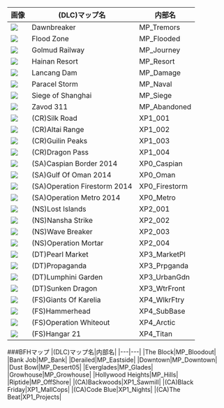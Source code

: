 |画像|(DLC)マップ名|内部名|
|---|---|---|
|![](http://eaassets-a.akamaihd.net/bl-cdn/cdnprefix/9c0b010cd947f38bf5e87df5e82af64e0ffdc12fg/public/base/bf4/map_images/62x42/mp_tremors.jpg)|Dawnbreaker|MP_Tremors|
|![](http://eaassets-a.akamaihd.net/bl-cdn/cdnprefix/9c0b010cd947f38bf5e87df5e82af64e0ffdc12fg/public/base/bf4/map_images/62x42/mp_flooded.jpg)|Flood Zone|MP_Flooded|
|![](http://eaassets-a.akamaihd.net/bl-cdn/cdnprefix/9c0b010cd947f38bf5e87df5e82af64e0ffdc12fg/public/base/bf4/map_images/62x42/mp_journey.jpg)|Golmud Railway|MP_Journey|
|![](http://eaassets-a.akamaihd.net/bl-cdn/cdnprefix/9c0b010cd947f38bf5e87df5e82af64e0ffdc12fg/public/base/bf4/map_images/62x42/mp_resort.jpg)|Hainan Resort|MP_Resort|
|![](http://eaassets-a.akamaihd.net/bl-cdn/cdnprefix/9c0b010cd947f38bf5e87df5e82af64e0ffdc12fg/public/base/bf4/map_images/62x42/mp_damage.jpg)|Lancang Dam|MP_Damage|
|![](http://eaassets-a.akamaihd.net/bl-cdn/cdnprefix/9c0b010cd947f38bf5e87df5e82af64e0ffdc12fg/public/base/bf4/map_images/62x42/mp_naval.jpg)|Paracel Storm|MP_Naval|
|![](http://eaassets-a.akamaihd.net/bl-cdn/cdnprefix/9c0b010cd947f38bf5e87df5e82af64e0ffdc12fg/public/base/bf4/map_images/62x42/mp_siege.jpg)|Siege of Shanghai|MP_Siege|
|![](http://eaassets-a.akamaihd.net/bl-cdn/cdnprefix/9c0b010cd947f38bf5e87df5e82af64e0ffdc12fg/public/base/bf4/map_images/62x42/mp_abandoned.jpg)|Zavod 311|MP_Abandoned|
|![](http://eaassets-a.akamaihd.net/bl-cdn/cdnprefix/9c0b010cd947f38bf5e87df5e82af64e0ffdc12fg/public/base/bf4/map_images/62x42/xp1_001.jpg)|(CR)Silk Road|XP1_001|
|![](http://eaassets-a.akamaihd.net/bl-cdn/cdnprefix/9c0b010cd947f38bf5e87df5e82af64e0ffdc12fg/public/base/bf4/map_images/62x42/xp1_002.jpg)|(CR)Altai Range|XP1_002|
|![](http://eaassets-a.akamaihd.net/bl-cdn/cdnprefix/9c0b010cd947f38bf5e87df5e82af64e0ffdc12fg/public/base/bf4/map_images/62x42/xp1_003.jpg)|(CR)Guilin Peaks|XP1_003|
|![](http://eaassets-a.akamaihd.net/bl-cdn/cdnprefix/9c0b010cd947f38bf5e87df5e82af64e0ffdc12fg/public/base/bf4/map_images/62x42/xp1_004.jpg)|(CR)Dragon Pass|XP1_004|
|![](http://eaassets-a.akamaihd.net/bl-cdn/cdnprefix/9c0b010cd947f38bf5e87df5e82af64e0ffdc12fg/public/base/bf4/map_images/62x42/xp0_caspian.jpg)|(SA)Caspian Border 2014|XP0_Caspian|
|![](http://eaassets-a.akamaihd.net/bl-cdn/cdnprefix/9c0b010cd947f38bf5e87df5e82af64e0ffdc12fg/public/base/bf4/map_images/62x42/xp0_oman.jpg)|(SA)Gulf Of Oman 2014|XP0_Oman|
|![](http://eaassets-a.akamaihd.net/bl-cdn/cdnprefix/9c0b010cd947f38bf5e87df5e82af64e0ffdc12fg/public/base/bf4/map_images/62x42/xp0_firestorm.jpg)|(SA)Operation Firestorm 2014|XP0_Firestorm|
|![](http://eaassets-a.akamaihd.net/bl-cdn/cdnprefix/9c0b010cd947f38bf5e87df5e82af64e0ffdc12fg/public/base/bf4/map_images/62x42/xp0_metro.jpg)|(SA)Operation Metro 2014|XP0_Metro|
|![](http://eaassets-a.akamaihd.net/bl-cdn/cdnprefix/9c0b010cd947f38bf5e87df5e82af64e0ffdc12fg/public/base/bf4/map_images/62x42/xp2_001.jpg)|(NS)Lost Islands|XP2_001|
|![](http://eaassets-a.akamaihd.net/bl-cdn/cdnprefix/9c0b010cd947f38bf5e87df5e82af64e0ffdc12fg/public/base/bf4/map_images/62x42/xp2_002.jpg)|(NS)Nansha Strike|XP2_002|
|![](http://eaassets-a.akamaihd.net/bl-cdn/cdnprefix/9c0b010cd947f38bf5e87df5e82af64e0ffdc12fg/public/base/bf4/map_images/62x42/xp2_003.jpg)|(NS)Wave Breaker|XP2_003|
|![](http://eaassets-a.akamaihd.net/bl-cdn/cdnprefix/9c0b010cd947f38bf5e87df5e82af64e0ffdc12fg/public/base/bf4/map_images/62x42/xp2_004.jpg)|(NS)Operation Mortar|XP2_004|
|![](http://eaassets-a.akamaihd.net/bl-cdn/cdnprefix/9c0b010cd947f38bf5e87df5e82af64e0ffdc12fg/public/base/bf4/map_images/62x42/xp3_marketpl.jpg)|(DT)Pearl Market|XP3_MarketPl|
|![](http://eaassets-a.akamaihd.net/bl-cdn/cdnprefix/9c0b010cd947f38bf5e87df5e82af64e0ffdc12fg/public/base/bf4/map_images/62x42/xp3_prpganda.jpg)|(DT)Propaganda|XP3_Prpganda|
|![](http://eaassets-a.akamaihd.net/bl-cdn/cdnprefix/9c0b010cd947f38bf5e87df5e82af64e0ffdc12fg/public/base/bf4/map_images/62x42/xp3_urbangdn.jpg)|(DT)Lumphini Garden|XP3_UrbanGdn|
|![](http://eaassets-a.akamaihd.net/bl-cdn/cdnprefix/9c0b010cd947f38bf5e87df5e82af64e0ffdc12fg/public/base/bf4/map_images/62x42/xp3_wtrfront.jpg)|(DT)Sunken Dragon|XP3_WtrFront|
|![](http://eaassets-a.akamaihd.net/bl-cdn/cdnprefix/9c0b010cd947f38bf5e87df5e82af64e0ffdc12fg/public/base/bf4/map_images/62x42/xp4_wlkrftry.jpg)|(FS)Giants Of Karelia|XP4_WlkrFtry|
|![](http://eaassets-a.akamaihd.net/bl-cdn/cdnprefix/9c0b010cd947f38bf5e87df5e82af64e0ffdc12fg/public/base/bf4/map_images/62x42/xp4_subbase.jpg)|(FS)Hammerhead|XP4_SubBase|
|![](http://eaassets-a.akamaihd.net/bl-cdn/cdnprefix/9c0b010cd947f38bf5e87df5e82af64e0ffdc12fg/public/base/bf4/map_images/62x42/xp4_arctic.jpg)|(FS)Operation Whiteout|XP4_Arctic|
|![](http://eaassets-a.akamaihd.net/bl-cdn/cdnprefix/9c0b010cd947f38bf5e87df5e82af64e0ffdc12fg/public/base/bf4/map_images/62x42/xp4_titan.jpg)|(FS)Hangar 21|XP4_Titan|

###BFHマップ
|(DLC)マップ名|内部名|
|---|---|
|The Block|MP_Bloodout|
|Bank Job|MP_Bank|
|Derailed|MP_Eastside|
|Downtown|MP_Downtown|
|Dust Bowl|MP_Desert05|
|Everglades|MP_Glades|
|Growhouse|MP_Growhouse|
|Hollywood Heights|MP_Hills|
|Riptide|MP_OffShore|
|(CA)Backwoods|XP1_Sawmill|
|(CA)Black Friday|XP1_MallCops|
|(CA)Code Blue|XP1_Nights|
|(CA)The Beat|XP1_Projects|
